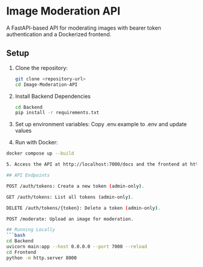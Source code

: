 # Image Moderation API

A FastAPI-based API for moderating images with bearer token authentication and a Dockerized frontend.

## Setup

1. Clone the repository:
   ```bash
   git clone <repository-url>
   cd Image-Moderation-API

2. Install Backend Dependencies
   ```bash
   cd Backend
   pip install -r requirements.txt

3. Set up environment variables: Copy .env.example to .env and update values

4. Run with Docker:
  ```bash
  docker compose up --build

5. Access the API at http://localhost:7000/docs and the frontend at http://localhost:8000.

## API Endpoints

POST /auth/tokens: Create a new token (admin-only).

GET /auth/tokens: List all tokens (admin-only).

DELETE /auth/tokens/{token}: Delete a token (admin-only).

POST /moderate: Upload an image for moderation.

## Running Locally
```bash
cd Backend
uvicorn main:app --host 0.0.0.0 --port 7000 --reload
cd Frontend
python -m http.server 8000
